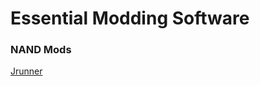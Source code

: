 # Essential Modding Software

### NAND Mods

[Jrunner](http://www.mediafire.com/file/ej9931xjahg53pv/J-Runner_UserGuide.pdf/file)